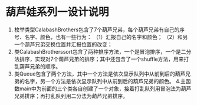 
# 葫芦娃系列一设计说明
1. 枚举类型CalabashBrothers包含了7个葫芦兄弟，每个葫芦兄弟有自己的序号、名字、颜色，也有一些行为：
（1）汇报自己的名字和颜色；
（2）和另一个葫芦兄弟交换位置并汇报位置的改变；
2. 类CalabashBrotherssort包含了两种排序方法，一个是冒泡排序，一个是二分法排序，实现对7个葫芦兄弟的排序；其中还包含了一个shuffle方法，用来打乱葫芦兄弟的顺序。
3. 类Queue包含了两个方法，其中一个方法是依次显示队列中从前到后的葫芦兄弟的名字，另一个方法是依次显示队列中从前到后的葫芦兄弟的颜色。
4.主函数main中为前面的三个类各自创建了一个对象，接着打乱队列用冒泡法为葫芦兄弟排序；再打乱队列用二分法为葫芦兄弟排序。
